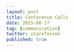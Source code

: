 ```yaml
---
layout: post
title: Conference Calls
date: 2015-08-17
tag: [communication]
twitter: starefossen
published: true
---
```



